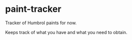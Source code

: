 # paint-tracker
Tracker of Humbrol paints for now.

Keeps track of what you have and what you need to obtain.

